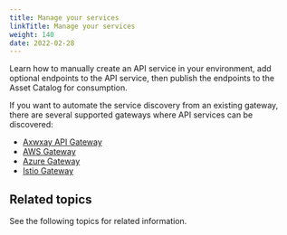 ```yaml
---
title: Manage your services
linkTitle: Manage your services
weight: 140
date: 2022-02-28
---
```


Learn how to manually create an API service in your environment, add optional endpoints to the API service, then publish the endpoints to the Asset Catalog for consumption.

If you want to automate the service discovery from an existing gateway, there are several supported gateways where API services can be discovered:

* [Axwxay API Gateway](/docs/connect_manage_environ/connect_api_manager)
* [AWS Gateway](/docs/connect_manage_environ/connect_aws_gateway)
* [Azure Gateway](/docs/connect_manage_environ/connect_azure_gateway)
* [Istio Gateway](/docs/connect_manage_environ/mesh_management)

## Related topics

See the following topics for related information.
